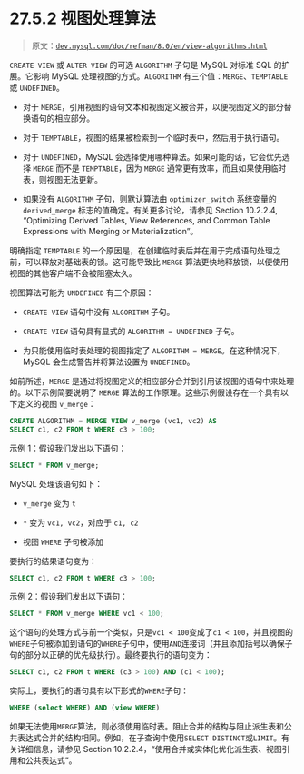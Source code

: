 # 27.5.2 视图处理算法

> 原文：[`dev.mysql.com/doc/refman/8.0/en/view-algorithms.html`](https://dev.mysql.com/doc/refman/8.0/en/view-algorithms.html)

`CREATE VIEW` 或 `ALTER VIEW` 的可选 `ALGORITHM` 子句是 MySQL 对标准 SQL 的扩展。它影响 MySQL 处理视图的方式。`ALGORITHM` 有三个值：`MERGE`、`TEMPTABLE` 或 `UNDEFINED`。

+   对于 `MERGE`，引用视图的语句文本和视图定义被合并，以便视图定义的部分替换语句的相应部分。

+   对于 `TEMPTABLE`，视图的结果被检索到一个临时表中，然后用于执行语句。

+   对于 `UNDEFINED`，MySQL 会选择使用哪种算法。如果可能的话，它会优先选择 `MERGE` 而不是 `TEMPTABLE`，因为 `MERGE` 通常更有效率，而且如果使用临时表，则视图无法更新。

+   如果没有 `ALGORITHM` 子句，则默认算法由 `optimizer_switch` 系统变量的 `derived_merge` 标志的值确定。有关更多讨论，请参见 Section 10.2.2.4, “Optimizing Derived Tables, View References, and Common Table Expressions with Merging or Materialization”。

明确指定 `TEMPTABLE` 的一个原因是，在创建临时表后并在用于完成语句处理之前，可以释放对基础表的锁。这可能导致比 `MERGE` 算法更快地释放锁，以便使用视图的其他客户端不会被阻塞太久。

视图算法可能为 `UNDEFINED` 有三个原因：

+   `CREATE VIEW` 语句中没有 `ALGORITHM` 子句。

+   `CREATE VIEW` 语句具有显式的 `ALGORITHM = UNDEFINED` 子句。

+   为只能使用临时表处理的视图指定了 `ALGORITHM = MERGE`。在这种情况下，MySQL 会生成警告并将算法设置为 `UNDEFINED`。

如前所述，`MERGE` 是通过将视图定义的相应部分合并到引用该视图的语句中来处理的。以下示例简要说明了 `MERGE` 算法的工作原理。这些示例假设存在一个具有以下定义的视图 `v_merge`：

```sql
CREATE ALGORITHM = MERGE VIEW v_merge (vc1, vc2) AS
SELECT c1, c2 FROM t WHERE c3 > 100;
```

示例 1：假设我们发出以下语句：

```sql
SELECT * FROM v_merge;
```

MySQL 处理该语句如下：

+   `v_merge` 变为 `t`

+   `*` 变为 `vc1, vc2`，对应于 `c1, c2`

+   视图 `WHERE` 子句被添加

要执行的结果语句变为：

```sql
SELECT c1, c2 FROM t WHERE c3 > 100;
```

示例 2：假设我们发出以下语句：

```sql
SELECT * FROM v_merge WHERE vc1 < 100;
```

这个语句的处理方式与前一个类似，只是`vc1 < 100`变成了`c1 < 100`，并且视图的`WHERE`子句被添加到语句的`WHERE`子句中，使用`AND`连接词（并且添加括号以确保子句的部分以正确的优先级执行）。最终要执行的语句变为：

```sql
SELECT c1, c2 FROM t WHERE (c3 > 100) AND (c1 < 100);
```

实际上，要执行的语句具有以下形式的`WHERE`子句：

```sql
WHERE (select WHERE) AND (view WHERE)
```

如果无法使用`MERGE`算法，则必须使用临时表。阻止合并的结构与阻止派生表和公共表达式合并的结构相同。例如，在子查询中使用`SELECT DISTINCT`或`LIMIT`。有关详细信息，请参见 Section 10.2.2.4，“使用合并或实体化优化派生表、视图引用和公共表达式”。
